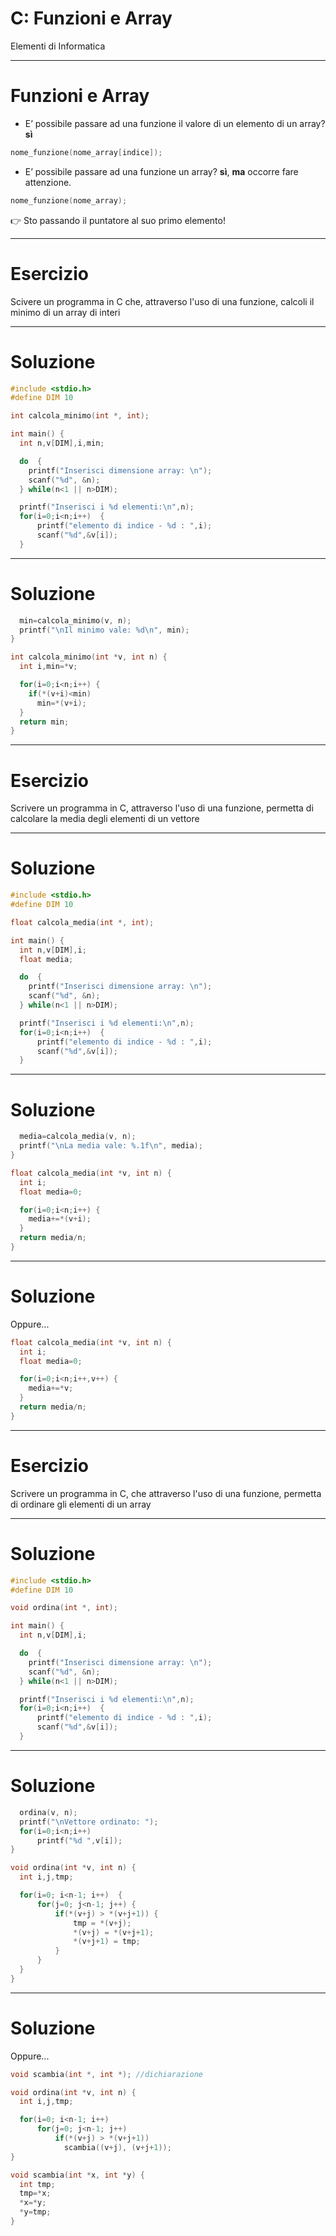 <!-- footer: M Fraschini 2019-2020 -->

<!-- page_number: true -->


# C: Funzioni e Array

Elementi di Informatica

---

# Funzioni e Array

- E’ possibile passare ad una funzione il valore di un elemento di un array? **sì**

```C
nome_funzione(nome_array[indice]);
```

- E’ possibile passare ad una funzione un array? 
**sì**, **ma** occorre fare attenzione.

```C
nome_funzione(nome_array);
```
:point_right: Sto passando il puntatore al suo primo elemento!

---

# Esercizio
Scivere un programma in C che, attraverso l'uso di una funzione, calcoli il minimo di un array di interi


---

# Soluzione

```C
#include <stdio.h>
#define DIM 10

int calcola_minimo(int *, int);

int main() {
  int n,v[DIM],i,min;

  do  {
    printf("Inserisci dimensione array: \n");
    scanf("%d", &n);
  } while(n<1 || n>DIM);

  printf("Inserisci i %d elementi:\n",n);
  for(i=0;i<n;i++)  {
      printf("elemento di indice - %d : ",i);
      scanf("%d",&v[i]);
  }
```

---

# Soluzione

```C
  min=calcola_minimo(v, n);
  printf("\nIl minimo vale: %d\n", min);
}

int calcola_minimo(int *v, int n) {
  int i,min=*v;

  for(i=0;i<n;i++) {
    if(*(v+i)<min)
      min=*(v+i);
  }
  return min;
}
```

---

# Esercizio
Scrivere un programma in C, attraverso l'uso di una funzione, permetta di calcolare la media degli elementi di un vettore

___

# Soluzione

```C
#include <stdio.h>
#define DIM 10

float calcola_media(int *, int);

int main() {
  int n,v[DIM],i;
  float media;

  do  {
    printf("Inserisci dimensione array: \n");
    scanf("%d", &n);
  } while(n<1 || n>DIM);

  printf("Inserisci i %d elementi:\n",n);
  for(i=0;i<n;i++)  {
      printf("elemento di indice - %d : ",i);
      scanf("%d",&v[i]);
  }
```

___

# Soluzione

```C
  media=calcola_media(v, n);
  printf("\nLa media vale: %.1f\n", media);
}

float calcola_media(int *v, int n) {
  int i;
  float media=0;

  for(i=0;i<n;i++) {
    media+=*(v+i);
  }
  return media/n;
}
```

___

# Soluzione

Oppure...

```C
float calcola_media(int *v, int n) {
  int i;
  float media=0;

  for(i=0;i<n;i++,v++) {
    media+=*v;
  }
  return media/n;
}
```

---

# Esercizio
Scrivere un programma in C, che attraverso l'uso di una funzione, permetta di ordinare gli elementi di un array

---

# Soluzione

```C
#include <stdio.h>
#define DIM 10

void ordina(int *, int);

int main() {
  int n,v[DIM],i;

  do  {
    printf("Inserisci dimensione array: \n");
    scanf("%d", &n);
  } while(n<1 || n>DIM);

  printf("Inserisci i %d elementi:\n",n);
  for(i=0;i<n;i++)  {
      printf("elemento di indice - %d : ",i);
      scanf("%d",&v[i]);
  }
```

---

# Soluzione

```C
  ordina(v, n);
  printf("\nVettore ordinato: ");
  for(i=0;i<n;i++)
      printf("%d ",v[i]);
}

void ordina(int *v, int n) {
  int i,j,tmp;

  for(i=0; i<n-1; i++)  {
      for(j=0; j<n-1; j++) {
          if(*(v+j) > *(v+j+1)) {
              tmp = *(v+j);
              *(v+j) = *(v+j+1);
              *(v+j+1) = tmp;
          }
      }
  }
}
```

---

# Soluzione

Oppure...

```C
void scambia(int *, int *); //dichiarazione
```

```C
void ordina(int *v, int n) {
  int i,j,tmp;

  for(i=0; i<n-1; i++)
      for(j=0; j<n-1; j++)
          if(*(v+j) > *(v+j+1))
            scambia((v+j), (v+j+1));
}

void scambia(int *x, int *y) {
  int tmp;
  tmp=*x;
  *x=*y;
  *y=tmp;
}
```